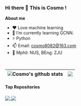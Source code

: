 ### Hi there 👋 This is Cosmo !

**About me**

- ❤️ Love machine learning
- 🔭 I’m currently learning GCNN.
- ⚡ Python
- 📫 Email: cosmo8082@163.com
- 📕 Mphil: NUS, BEng: ZJU

<br>

| <img align="center" src="https://github-readme-stats.vercel.app/api?username=Cosmo808&show_icons=true&include_all_commits=true&theme=radical&hide_border=true&hide=issues" alt="Cosmo's github stats" /> | <img align="center" src="https://github-readme-stats.vercel.app/api/top-langs/?username=Cosmo808&layout=compact&theme=radical&hide_border=True" /> |
| ------------- | ------------- |

#### Top Repositories

<a href="https://github.com/Cosmo808/zju-healthreport">
  <img align="center" src="https://github-readme-stats.vercel.app/api/pin/?username=Cosmo808&repo=zju-healthreport&theme=radical" />
</a>
<a href="https://github.com/Cosmo808/bombus-simulator">
  <img align="center" src="https://github-readme-stats.vercel.app/api/pin/?username=Cosmo808&repo=bombus-simulator&theme=radical" />
</a>

<br>
